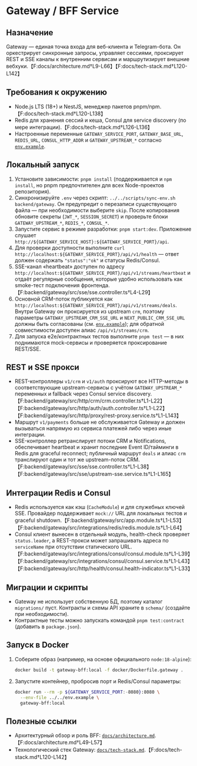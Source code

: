 # Gateway / BFF Service

## Назначение
Gateway — единая точка входа для веб-клиента и Telegram-бота. Он оркестрирует синхронные запросы, управляет сессиями, проксирует REST и SSE каналы к внутренним сервисам и маршрутизирует внешние вебхуки.【F:docs/architecture.md†L9-L66】【F:docs/tech-stack.md†L120-L142】

## Требования к окружению
- Node.js LTS (18+) и NestJS, менеджер пакетов pnpm/npm.【F:docs/tech-stack.md†L120-L138】
- Redis для хранения сессий и кеша, Consul для service discovery (по мере интеграции).【F:docs/tech-stack.md†L126-L136】
- Настроенные переменные `GATEWAY_SERVICE_PORT`, `GATEWAY_BASE_URL`, `REDIS_URL`, `CONSUL_HTTP_ADDR` и `GATEWAY_UPSTREAM_*` согласно [`env.example`](../../env.example).

## Локальный запуск

1. Установите зависимости: `pnpm install` (поддерживается и `npm install`, но pnpm предпочтителен для всех Node-проектов репозитория).
2. Синхронизируйте `.env` через скрипт: `../../scripts/sync-env.sh backend/gateway`. Он предупредит о перезаписи существующего файла — при необходимости выберите `skip`. После копирования обновите секреты (`JWT_*`, `SESSION_SECRET`) и проверьте блоки `GATEWAY_UPSTREAM_*`, `REDIS_*`, `CONSUL_*`.
3. Запустите сервис в режиме разработки: `pnpm start:dev`. Приложение слушает `http://${GATEWAY_SERVICE_HOST}:${GATEWAY_SERVICE_PORT}/api`.
4. Для проверки доступности выполните `curl http://localhost:${GATEWAY_SERVICE_PORT}/api/v1/health` — ответ должен содержать `"status":"ok"` и статусы Redis/Consul.
5. SSE-канал «heartbeat» доступен по адресу `http://localhost:${GATEWAY_SERVICE_PORT}/api/v1/streams/heartbeat` и отдаёт регулярные сообщения, которые удобно использовать как smoke-тест подключения фронтенда.【F:backend/gateway/src/sse/sse.controller.ts†L4-L29】
6. Основной CRM-поток публикуется как `http://localhost:${GATEWAY_SERVICE_PORT}/api/v1/streams/deals`. Внутри Gateway он проксируется из upstream `crm`, поэтому параметры `GATEWAY_UPSTREAM_CRM_SSE_URL` и `NEXT_PUBLIC_CRM_SSE_URL` должны быть согласованы (см. [`env.example`](../../env.example)); для обратной совместимости доступен алиас `/api/v1/streams/crm`.
7. Для запуска e2e/контрактных тестов выполните `pnpm test` — в них поднимаются mock-сервисы и проверяется проксирование REST/SSE.

## REST и SSE прокси

- REST-контроллеры `v1/crm` и `v1/auth` проксируют все HTTP-методы в соответствующие upstream-сервисы с учётом `GATEWAY_UPSTREAM_*` переменных и fallback через Consul service discovery.【F:backend/gateway/src/http/crm/crm.controller.ts†L1-L22】【F:backend/gateway/src/http/auth/auth.controller.ts†L1-L22】【F:backend/gateway/src/http/proxy/rest-proxy.service.ts†L1-L143】
- Маршрут `v1/payments` больше не обслуживается Gateway и должен вызываться напрямую из сервиса платежей либо через иные интеграции.
- SSE-контроллер ретранслирует потоки CRM и Notifications, обеспечивает heartbeat и хранит последние Event ID/тайминги в Redis для graceful reconnect; публичный маршрут `deals` и алиас `crm` транслируют один и тот же upstream-поток CRM.【F:backend/gateway/src/sse/sse.controller.ts†L1-L38】【F:backend/gateway/src/sse/upstream-sse.service.ts†L1-L165】

## Интеграции Redis и Consul

- Redis используется как кэш (`CacheModule`) и для служебных ключей SSE. Провайдер поддерживает `mock://` URL для локальных тестов и graceful shutdown.【F:backend/gateway/src/app.module.ts†L1-L53】【F:backend/gateway/src/integrations/redis/redis.module.ts†L1-L64】
- Consul клиент вынесен в отдельный модуль, health-check проверяет `status.leader`, а REST-прокси может запрашивать адреса по `serviceName` при отсутствии статического URL.【F:backend/gateway/src/integrations/consul/consul.module.ts†L1-L39】【F:backend/gateway/src/integrations/consul/consul.service.ts†L1-L43】【F:backend/gateway/src/http/health/consul.health-indicator.ts†L1-L33】

## Миграции и скрипты
- Gateway не использует собственную БД, поэтому каталог `migrations/` пуст. Контракты и схемы API храните в `schema/` (создайте при необходимости).
- Контрактные тесты можно запускать командой `pnpm test:contract` (добавить в `package.json`).

## Запуск в Docker
1. Соберите образ (например, на основе официального `node:18-alpine`):
   ```bash
   docker build -t gateway-bff:local -f docker/Dockerfile.gateway .
   ```
2. Запустите контейнер, пробросив порт и Redis/Consul параметры:
   ```bash
   docker run --rm -p ${GATEWAY_SERVICE_PORT:-8080}:8080 \
     --env-file ../../env.example \
     gateway-bff:local
   ```

## Полезные ссылки
- Архитектурный обзор и роль BFF: [`docs/architecture.md`](../../docs/architecture.md#24-роль-gatewaybff).【F:docs/architecture.md†L49-L57】
- Технологический стек Gateway: [`docs/tech-stack.md`](../../docs/tech-stack.md#gateway--bff).【F:docs/tech-stack.md†L120-L142】
